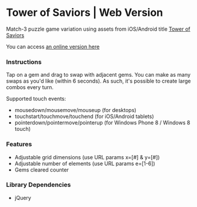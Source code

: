 Tower of Saviors | Web Version
==============================

Match-3 puzzle game variation using assets from iOS/Android title [Tower of Saviors](http://www.towerofsaviors.com/en/tutorial)

You can access [an online version here](http://liouh.com/puzzle/)

### Instructions

Tap on a gem and drag to swap with adjacent gems. You can make as many swaps as you'd like (within 6 seconds). As such, it's possible to create large combos every turn.

Supported touch events:

* mousedown/mousemove/mouseup (for desktops)
* touchstart/touchmove/touchend (for iOS/Android tablets)
* pointerdown/pointermove/pointerup (for Windows Phone 8 / Windows 8 touch)

### Features

* Adjustable grid dimensions (use URL params x=[#] & y=[#])
* Adjustable number of elements (use URL params e=[1-6])
* Gems cleared counter

### Library Dependencies

* jQuery
